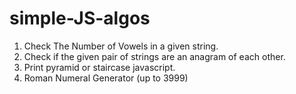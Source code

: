 # simple-JS-algos

1. Check The Number of Vowels in a given string. 
2. Check if the given pair of strings are an anagram of each other. 
3. Print pyramid or staircase javascript. 
4. Roman Numeral Generator (up to 3999)